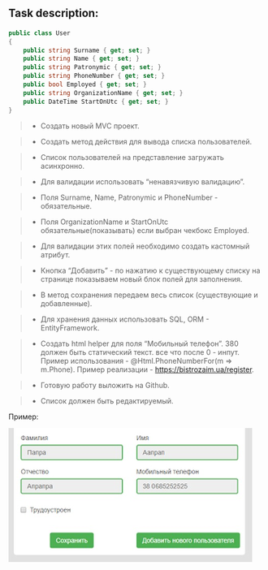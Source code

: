 ﻿
## Task description:

```csharp
public class User
{
	public string Surname { get; set; }
	public string Name { get; set; }
	public string Patronymic { get; set; }
	public string PhoneNumber { get; set; }
	public bool Employed { get; set; }
	public string OrganizationName { get; set; }
	public DateTime StartOnUtc { get; set; }
}
```

> - Создать новый MVC проект.

> - Создать метод действия для вывода списка пользователей.

> - Список пользователей на представление загружать асинхронно.

> - Для валидации использовать “ненавязчивую валидацию”.

> - Поля Surname, Name, Patronymic и PhoneNumber - обязательные.

> - Поля  OrganizationName и StartOnUtc обязательные(показывать) если выбран чекбокс Employed.

> - Для валидации этих полей необходимо создать кастомный атрибут.

> - Кнопка “Добавить” - по нажатию к существующему списку на странице показываем новый блок полей для заполнения.

> - В метод сохранения передаем весь список (существующие и добавленные).

> - Для хранения данных использовать SQL, ORM - EntityFramework.

> - Создать html helper для поля “Мобильный телефон”. 380 должен быть статический текст. все что после 0 - инпут. 
	Пример использования - @Html.PhoneNumberFor(m => m.Phone). Пример реализации - https://bistrozaim.ua/register.

> - Готовую работу выложить на Github.

> - Список должен быть редактируемый.

Пример:

![file](form.jpg)
